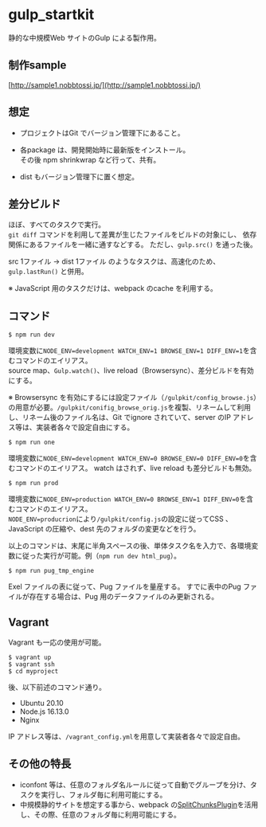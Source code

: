 # gulp_startkit

静的な中規模Web サイトのGulp による製作用。

## 制作sample

[http://sample1.nobbtossi.jp/](http://sample1.nobbtossi.jp/)

## 想定

- プロジェクトはGit でバージョン管理下にあること。

- 各package は、開発開始時に最新版をインストール。  
その後 npm shrinkwrap など行って、共有。

- dist もバージョン管理下に置く想定。

## 差分ビルド

ほぼ、すべてのタスクで実行。  
`git diff` コマンドを利用して差異が生じたファイルをビルドの対象にし、 依存関係にあるファイルを一緒に通すなどする。
ただし、`gulp.src()` を通った後。

src 1ファイル → dist 1ファイル のようなタスクは、高速化のため、`gulp.lastRun()` と併用。  

※ JavaScript 用のタスクだけは、webpack のcache を利用する。

## コマンド

```
$ npm run dev
```

環境変数に` NODE_ENV=development WATCH_ENV=1 BROWSE_ENV=1 DIFF_ENV=1 `を含むコマンドのエイリアス。  
source map、`Gulp.watch()`、live reload（Browsersync）、差分ビルドを有効にする。

※ Browsersync を有効にするには設定ファイル（`/gulpkit/config_browse.js`）の用意が必要。`/gulpkit/conifig_browse_orig.js`を複製、リネームして利用し、リネーム後のファイル名は、Git でignore されていて、server のIP アドレス等は、実装者各々で設定自由にする。
```
$ npm run one
```
環境変数に`NODE_ENV=development WATCH_ENV=0 BROWSE_ENV=0 DIFF_ENV=0`を含むコマンドのエイリアス。
watch はされず、live reload も差分ビルドも無効。

```
$ npm run prod
```
環境変数に`NODE_ENV=production WATCH_ENV=0 BROWSE_ENV=1 DIFF_ENV=0`を含むコマンドのエイリアス。  
`NODE_ENV=producrion`により`/gulpkit/config.js`の設定に従ってCSS 、JavaScript の圧縮や、dest 先のフォルダの変更などを行う。  

以上のコマンドは、末尾に半角スペースの後、単体タスク名を入力で、各環境変数に従った実行が可能。例（`npm run dev html_pug`）。  

```
$ npm run pug_tmp_engine
```
Exel ファイルの表に従って、Pug ファイルを量産する。
すでに表中のPug ファイルが存在する場合は、Pug 用のデータファイルのみ更新される。

## Vagrant

Vagrant も一応の使用が可能。
```
$ vagrant up
$ vagrant ssh
$ cd myproject
```
後、以下前述のコマンド通り。

- Ubuntu 20.10
- Node.js 16.13.0
- Nginx

IP アドレス等は、`/vagrant_config.yml`を用意して実装者各々で設定自由｡

## その他の特長

- iconfont 等は、任意のフォルダ名ルールに従って自動でグループを分け、タスクを実行し、フォルダ毎に利用可能にする。
- 中規模静的サイトを想定する事から、webpack の[SplitChunksPlugin](https://webpack.js.org/plugins/split-chunks-plugin/)を活用し、その際、任意のフォルダ毎に利用可能にする。

